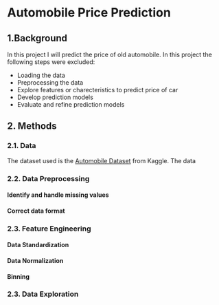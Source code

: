 
# Automobile Price Prediction #

## 1.Background ##

In this project I will predict the price of old automobile. In this project the following steps were excluded:

* Loading the data
* Preprocessing the data
* Explore features or charecteristics to predict price of car
* Develop prediction models
* Evaluate and refine prediction models

## 2. Methods

### 2.1. Data
The dataset used is the [Automobile Dataset](https://www.kaggle.com/datasets/premptk/automobile-data-changed) from Kaggle. The data

### 2.2. Data Preprocessing 

#### Identify and handle missing values ####

#### Correct data format ####

### 2.3. Feature Engineering ###

#### Data Standardization ####


#### Data Normalization ####


#### Binning ####


### 2.3. Data Exploration ###



